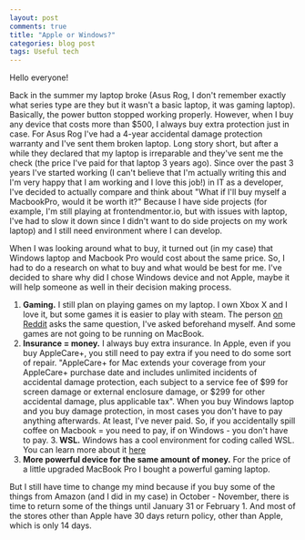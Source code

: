 ```yaml
---
layout: post
comments: true
title: "Apple or Windows?"
categories: blog post
tags: Useful tech
---
```


Hello everyone!

Back in the summer my laptop broke (Asus Rog, I don't remember exactly what series type are they but it wasn't a basic laptop, it was gaming laptop). Basically, the power button stopped working properly. However, when I buy any device that costs more than $500, I always buy extra protection just in case. For Asus Rog I've had a 4-year accidental damage protection warranty and I've sent them broken laptop. Long story short, but after a while they declared that my laptop is irreparable and they've sent me the check (the price I've paid for that laptop 3 years ago). Since over the past 3 years I've started working (I can't believe that I'm actually writing this and I'm very happy that I am working and I love this job!) in IT as a developer, I've decided to actually compare and think about "What if I'll buy myself a MacbookPro, would it be worth it?" Because I have side projects (for example, I'm still playing at frontendmentor.io, but with issues with laptop, I've had to slow it down since I didn't want to do side projects on my work laptop) and I still need environment where I can develop.

When I was looking around what to buy, it turned out (in my case) that Windows laptop and Macbook Pro would cost about the same price. So, I had to do a research on what to buy and what would be best for me. I've decided to share why did I chose Windows device and not Apple, maybe it will help someone as well in their decision making process.

1. <b>Gaming.</b> I still plan on playing games on my laptop. I own Xbox X and I love it, but some games it is easier to play with steam. The person [on Reddit](https://www.reddit.com/r/webdev/comments/u870m2/why_do_people_keep_suggesting_that_mac_is_better/) asks the same question, I've asked beforehand myself. And some games are not going to be running on MacBook.
2. <b>Insurance = money.</b> I always buy extra insurance. In Apple, even if you buy AppleCare+, you still need to pay extra if you need to do some sort of repair. "AppleCare+ for Mac extends your coverage from your AppleCare+ purchase date and includes unlimited incidents of accidental damage protection, each subject to a service fee of $99 for screen damage or external enclosure damage, or $299 for other accidental damage, plus applicable tax". When you buy Windows laptop and you buy damage protection, in most cases you don't have to pay anything afterwards. At least, I've never paid. So, if you accidentally spill coffee on Macbook = you need to pay, if on Windows - you don't have to pay. 3.<b> WSL.</b> Windows has a cool environment for coding called WSL. You can learn more about it [here](https://learn.microsoft.com/en-us/windows/wsl/faq)
3. <b>More powerful device for the same amount of money.</b> For the price of a little upgraded MacBook Pro I bought a powerful gaming laptop.

But I still have time to change my mind because if you buy some of the things from Amazon (and I did in my case) in October - November, there is time to return some of the things until January 31 or February 1. And most of the stores other than Apple have 30 days return policy, other than Apple, which is only 14 days.
